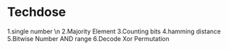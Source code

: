 # Techdose
1.single number \n 2.Majority Element
3.Counting bits
4.hamming distance
5.Bitwise Number AND range
6.Decode Xor Permutation
